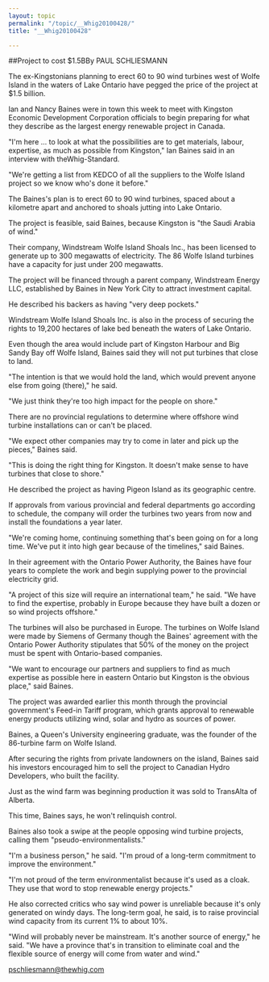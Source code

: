 ```yaml
---
layout: topic
permalink: "/topic/__Whig20100428/"
title: "__Whig20100428"

---
```


##Project to cost $1.5BBy PAUL SCHLIESMANN



The ex-Kingstonians planning to erect 60 to 90 wind turbines west of Wolfe Island in the waters of Lake Ontario have pegged the price of the project at $1.5 billion.

Ian and Nancy Baines were in town this week to meet with Kingston Economic Development Corporation officials to begin preparing for what they describe as the largest energy renewable project in Canada.

"I'm here ... to look at what the possibilities are to get materials, labour, expertise, as much as possible from Kingston," Ian Baines said in an interview with theWhig-Standard.

"We're getting a list from KEDCO of all the suppliers to the Wolfe Island project so we know who's done it before."

The Baines's plan is to erect 60 to 90 wind turbines, spaced about a kilometre apart and anchored to shoals jutting into Lake Ontario.

The project is feasible, said Baines, because Kingston is "the Saudi Arabia of wind."

Their company, Windstream Wolfe Island Shoals Inc., has been licensed to generate up to 300 megawatts of electricity. The 86 Wolfe Island turbines have a capacity for just under 200 megawatts.

The project will be financed through a parent company, Windstream Energy LLC, established by Baines in New York City to attract investment capital.

He described his backers as having "very deep pockets."

Windstream Wolfe Island Shoals Inc. is also in the process of securing the rights to 19,200 hectares of lake bed beneath the waters of Lake Ontario.

Even though the area would include part of Kingston Harbour and Big Sandy Bay off Wolfe Island, Baines said they will not put turbines that close to land.

"The intention is that we would hold the land, which would prevent anyone else from going (there)," he said.

"We just think they're too high impact for the people on shore."

There are no provincial regulations to determine where offshore wind turbine installations can or can't be placed.

"We expect other companies may try to come in later and pick up the pieces," Baines said.

"This is doing the right thing for Kingston. It doesn't make sense to have turbines that close to shore."

He described the project as having Pigeon Island as its geographic centre.

If approvals from various provincial and federal departments go according to schedule, the company will order the turbines two years from now and install the foundations a year later.

"We're coming home, continuing something that's been going on for a long time. We've put it into high gear because of the timelines," said Baines.

In their agreement with the Ontario Power Authority, the Baines have four years to complete the work and begin supplying power to the provincial electricity grid.

"A project of this size will require an international team," he said. "We have to find the expertise, probably in Europe because they have built a dozen or so wind projects offshore."

The turbines will also be purchased in Europe. The turbines on Wolfe Island were made by Siemens of Germany though the Baines' agreement with the Ontario Power Authority stipulates that 50% of the money on the project must be spent with Ontario-based companies.

"We want to encourage our partners and suppliers to find as much expertise as possible here in eastern Ontario but Kingston is the obvious place," said Baines.

The project was awarded earlier this month through the provincial government's Feed-in Tariff program, which grants approval to renewable energy products utilizing wind, solar and hydro as sources of power.

Baines, a Queen's University engineering graduate, was the founder of the 86-turbine farm on Wolfe Island.

After securing the rights from private landowners on the island, Baines said his investors encouraged him to sell the project to Canadian Hydro Developers, who built the facility.

Just as the wind farm was beginning production it was sold to TransAlta of Alberta.

This time, Baines says, he won't relinquish control.

Baines also took a swipe at the people opposing wind turbine projects, calling them "pseudo-environmentalists."

"I'm a business person," he said. "I'm proud of a long-term commitment to improve the environment."

"I'm not proud of the term environmentalist because it's used as a cloak. They use that word to stop renewable energy projects."

He also corrected critics who say wind power is unreliable because it's only generated on windy days. The long-term goal, he said, is to raise provincial wind capacity from its current 1% to about 10%.

"Wind will probably never be mainstream. It's another source of energy," he said. "We have a province that's in transition to eliminate coal and the flexible source of energy will come from water and wind."



pschliesmann@thewhig.com

